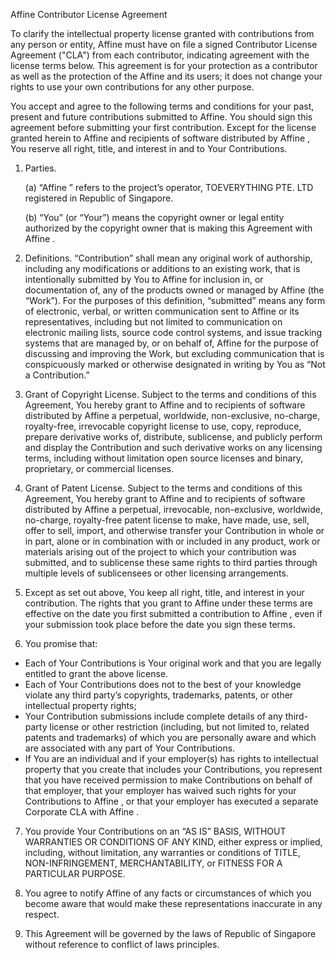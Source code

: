 Affine Contributor License Agreement

To clarify the intellectual property license granted with contributions from any person or entity, Affine must have on file a signed Contributor License Agreement ("CLA") from each contributor, indicating agreement with the license terms below. This agreement is for your protection as a contributor as well as the protection of the Affine and its users; it does not change your rights to use your own contributions for any other purpose.

You accept and agree to the following terms and conditions for your past, present and future contributions submitted to Affine. You should sign this agreement before submitting your first contribution. Except for the license granted herein to Affine and recipients of software distributed by Affine , You reserve all right, title, and interest in and to Your Contributions.

1. Parties.

    (a) “Affine ” refers to the project’s operator, TOEVERYTHING PTE. LTD registered in Republic of Singapore.

    (b) “You” (or “Your”) means the copyright owner or legal entity authorized by the copyright owner that is making this Agreement with Affine .

2. Definitions. “Contribution” shall mean any original work of authorship, including any modifications or additions to an existing work, that is intentionally submitted by You to Affine for inclusion in, or documentation of, any of the products owned or managed by Affine (the “Work”). For the purposes of this definition, “submitted” means any form of electronic, verbal, or written communication sent to Affine or its representatives, including but not limited to communication on electronic mailing lists, source code control systems, and issue tracking systems that are managed by, or on behalf of, Affine for the purpose of discussing and improving the Work, but excluding communication that is conspicuously marked or otherwise designated in writing by You as “Not a Contribution.”

3. Grant of Copyright License. Subject to the terms and conditions of this Agreement, You hereby grant to Affine and to recipients of software distributed by Affine a perpetual, worldwide, non-exclusive, no-charge, royalty-free, irrevocable copyright license to use, copy, reproduce, prepare derivative works of, distribute, sublicense, and publicly perform and display the Contribution and such derivative works on any licensing terms, including without limitation open source licenses and binary, proprietary, or commercial licenses.

4. Grant of Patent License. Subject to the terms and conditions of this Agreement, You hereby grant to Affine and to recipients of software distributed by Affine a perpetual, irrevocable, non-exclusive, worldwide, no-charge, royalty-free patent license to make, have made, use, sell, offer to sell, import, and otherwise transfer your Contribution in whole or in part, alone or in combination with or included in any product, work or materials arising out of the project to which your contribution was submitted, and to sublicense these same rights to third parties through multiple levels of sublicensees or other licensing arrangements.

5. Except as set out above, You keep all right, title, and interest in your contribution. The rights that you grant to Affine under these terms are effective on the date you first submitted a contribution to Affine , even if your submission took place before the date you sign these terms.

6. You promise that:

-   Each of Your Contributions is Your original work and that you are legally entitled to grant the above license.
-   Each of Your Contributions does not to the best of your knowledge violate any third party’s copyrights, trademarks, patents, or other intellectual property rights;
-   Your Contribution submissions include complete details of any third-party license or other restriction (including, but not limited to, related patents and trademarks) of which you are personally aware and which are associated with any part of Your Contributions.
-   If You are an individual and if your employer(s) has rights to intellectual property that you create that includes your Contributions, you represent that you have received permission to make Contributions on behalf of that employer, that your employer has waived such rights for your Contributions to Affine , or that your employer has executed a separate Corporate CLA with Affine .

7. You provide Your Contributions on an “AS IS” BASIS, WITHOUT WARRANTIES OR CONDITIONS OF ANY KIND, either express or implied, including, without limitation, any warranties or conditions of TITLE, NON-INFRINGEMENT, MERCHANTABILITY, or FITNESS FOR A PARTICULAR PURPOSE.

8. You agree to notify Affine of any facts or circumstances of which you become aware that would make these representations inaccurate in any respect.

9. This Agreement will be governed by the laws of Republic of Singapore without reference to conflict of laws principles.
